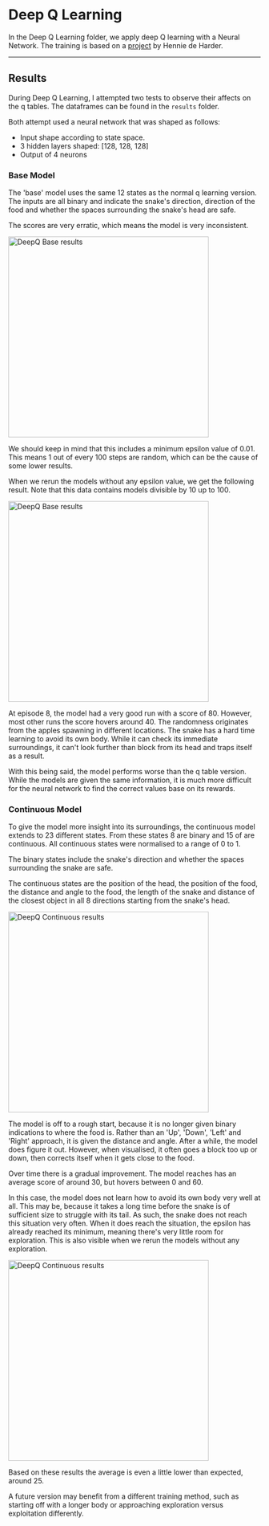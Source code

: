 ﻿# Deep Q Learning

In the Deep Q Learning folder, we apply deep Q learning with a Neural Network. The training is based on a [project](https://towardsdatascience.com/snake-played-by-a-deep-reinforcement-learning-agent-53f2c4331d36) by Hennie de Harder.

---

## Results

During Deep Q Learning, I attempted two tests to observe their affects on the q tables. The dataframes can be found in the `results` folder.

Both attempt used a neural network that was shaped as follows:

- Input shape according to state space.
- 3 hidden layers shaped: [128, 128, 128]
- Output of 4 neurons 

### Base Model

The 'base' model uses the same 12 states as the normal q learning version. The inputs are all binary and indicate the snake's direction, direction of the food and whether the spaces surrounding the snake's head are safe.

The scores are very erratic, which means the model is very inconsistent.

<img src="https://i.imgur.com/vCwSjRb.png" width="400" alt="DeepQ Base results">

We should keep in mind that this includes a minimum epsilon value of 0.01. This means 1 out of every 100 steps are random, which can be the cause of some lower results.

When we rerun the models without any epsilon value, we get the following result. Note that this data contains models divisible by 10 up to 100.

<img src="https://i.imgur.com/En3VF2M.png" width="400" alt="DeepQ Base results">

At episode 8, the model had a very good run with a score of 80. However, most other runs the score hovers around 40. The randomness originates from the apples spawning in different locations. The snake has a hard time learning to avoid its own body. While it can check its immediate surroundings, it can't look further than block from its head and traps itself as a result. 

With this being said, the model performs worse than the q table version. While the models are given the same information, it is much more difficult for the neural network to find the correct values base on its rewards.

### Continuous Model

To give the model more insight into its surroundings, the continuous model extends to 23 different states. From these states 8 are binary and 15 of are continuous. All continuous states were normalised to a range of 0 to 1.

The binary states include the snake's direction and whether the spaces surrounding the snake are safe.

The continuous states are the position of the head, the position of the food, the distance and angle to the food, the length of the snake and distance of the closest object in all 8 directions starting from the snake's head.

<img src="https://i.imgur.com/3QYbi48.png" width="400" alt="DeepQ Continuous results">

The model is off to a rough start, because it is no longer given binary indications to where the food is. Rather than an 'Up', 'Down', 'Left' and 'Right' approach, it is given the distance and angle. After a while, the model does figure it out. However, when visualised, it often goes a block too up or down, then corrects itself when it gets close to the food.

Over time there is a gradual improvement. The model reaches has an average score of around 30, but hovers between 0 and 60. 

In this case, the model does not learn how to avoid its own body very well at all. This may be, because it takes a long time before the snake is of sufficient size to struggle with its tail. As such, the snake does not reach this situation very often. When it does reach the situation, the epsilon has already reached its minimum, meaning there's very little room for exploration. This is also visible when we rerun the models without any exploration.

<img src="https://i.imgur.com/EXOTH1X.png" width="400" alt="DeepQ Continuous results">
    
Based on these results the average is even a little lower than expected, around 25.

A future version may benefit from a different training method, such as starting off with a longer body or approaching exploration versus exploitation differently.